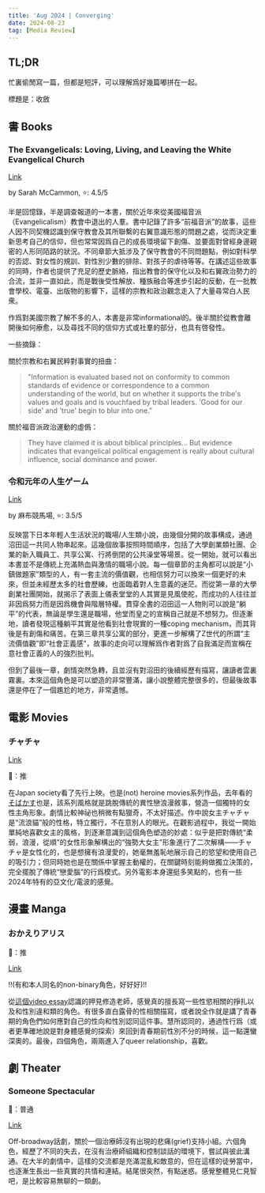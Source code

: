 ```yaml
---
title: 'Aug 2024 | Converging'
date: 2024-08-23
tag: [Media Review]
---
```


## TL;DR

忙裏偷閒寫一篇，但都是短評，可以理解爲好幾篇嘟拼在一起。

標題是：收斂

<!-- more -->

## 書 Books

### The Exvangelicals: Loving, Living, and Leaving the White Evangelical Church

[Link](https://www.goodreads.com/book/show/126918658-the-exvangelicals)

by Sarah McCammon, ⭐: 4.5/5

半是回憶錄，半是調查報道的一本書，關於近年來從美國福音派（Evangelicalism）教會中退出的人羣。書中記錄了許多“前福音派”的故事，這些人因不同契機認識到保守教會及其所聯繫的右翼意識形態的問題之處，從而決定重新思考自己的信仰，但也常常因爲自己的成長環境留下創傷、並要面對曾經身邊親密的人形同陌路的狀況。不同章節大抵涉及了保守教會的不同問題點，例如對科學的否認、對女性的規訓、對性別少數的排除、對孩子的虐待等等。在講述這些故事的同時，作者也提供了充足的歷史脈絡，指出教會的保守化以及和右翼政治勢力的合流，並非一直如此，而是戰後受性解放、種族融合等進步引起的反動，在一批教會學校、電臺、出版物的影響下，這樣的宗教和政治觀念走入了大量尋常白人民衆。

作爲對美國宗教了解不多的人，本書是非常informational的。後半關於從教會離開後如何療愈，以及尋找不同的信仰方式或社羣的部分，也具有啓發性。

一些摘錄：

關於宗教和右翼民粹對事實的扭曲：

> "Information is evaluated based not on conformity to common standards of evidence or correspondence to a common understanding of the world, but on whether it supports the tribe's values and goals and is vouchfaed by tribal leaders. 'Good for our side' and 'true' begin to blur into one."

關於福音派政治運動的虛僞：

> They have claimed it is about biblical principles... But evidence indicates that evangelical political engagement is really about cultural influence, social dominance and power.

### 令和元年の人生ゲーム

[Link](https://bookmeter.com/books/21743812)

by 麻布競馬場, ⭐: 3.5/5

反映當下日本年輕人生活狀況的職場/人生類小說，由幾個分開的故事構成，通過沼田這一共同人物串起來。這幾個故事按照時間順序，包括了大學創業類社團、企業的新入職員工、共享公寓、行將倒閉的公共澡堂等場景。從一開始，就可以看出本書並不是傳統上充滿熱血與激情的職場小說。每一個章節的主角都可以說是“小鎮做題家”類型的人，有一套主流的價值觀，也相信努力可以換來一個更好的未來，但並未經歷太多的社會歷練，也面臨着對人生意義的迷茫。而從第一章的大學創業社團開始，就揭示了表面上儀表堂堂的人其實是見風使舵，而成功的人往往並非因爲努力而是因爲機會與階層特權。貫穿全書的沼田這一人物則可以說是“躺平”的代表，無論是學生還是職場，他堂而皇之的宣稱自己就是不想努力。但逐漸地，讀者發現這種躺平其實是他看到社會現實的一種coping mechanism，而其背後是有創傷和痛苦。在第三章共享公寓的部分，更進一步解構了Z世代的所謂“主流價值觀”即“社會正義感”，故事的走向可以理解爲作者對爲了自我滿足而宣稱在意社會正義的人的強烈批判。

但到了最後一章，劇情突然急轉，且並沒有對沼田的後續經歷有描寫，讓讀者雲裏霧裏。本來這個角色是可以塑造的非常豐滿，讓小說整體完整很多的，但最後故事還是停在了一個尷尬的地方，非常遺憾。

## 電影 Movies

### チャチャ

[Link](https://notheroinemovies.com/chacha/)

🍅：推

在Japan society看了先行上映。也是(not) heroine movies系列作品，去年看的[そばかす](https://sbeam.dev/posts/monthly-aug-2023.html#%E5%BD%B1-movie-tv)也是，該系列風格就是跳脫傳統的異性戀浪漫敘事，營造一個獨特的女性主角形象。劇情比較神祕也稍微有點獵奇，不太好描述。作中說女主チャチャ是“流浪貓”般的性格，特立獨行，不在意別人的眼光。在觀影過程中，我從一開始單純地喜歡女主的風格，到逐漸意識到這個角色塑造的妙處：似乎是把對傳統“柔弱，浪漫，從順”的女性形象解構出的“強勢大女主”形象進行了二次解構——チャチャ是女性化的，也是想擁有浪漫愛的，她毫無羞恥地展示自己的慾望和使用自己的吸引力；但同時她也是在關係中掌握主動權的，在關鍵時刻能夠做獨立決策的，完全擺脫了傳統“戀愛腦”的行爲模式。另外電影本身還挺多笑點的，也有一些2024年特有的亞文化/電波的感覺。

## 漫畫 Manga

### おかえりアリス

🍅：推

[Link](https://pocket.shonenmagazine.com/episode/13933686331620211547)

!!(有和本人同名的non-binary角色，好好好)!!

從[這個video essay](https://youtu.be/IAA1XtDOuH8)認識的押見修造老師，感覺真的擅長寫一些性慾相關的掙扎以及和性別違和類的角色。有很多直白露骨的性相關描寫，或者說全作就是講了青春期的角色們如何應對自己的性向和性別認同這件事。慧所認同的，通過性行爲（或者更準確地說是對身體感覺的探索）來回到青春期前性別不分的時候，這一點還蠻深奧的。最後，四個角色，兩兩進入了queer relationship，喜歡。

## 劇 Theater

### Someone Spectacular

🍅：普通

[Link](https://someonespectacularplay.com/)

Off-broadway話劇，關於一個治療師沒有出現的悲痛(grief)支持小組。六個角色，經歷了不同的失去，在沒有治療師組織和控制談話的環境下，嘗試與彼此溝通。在大半的劇情中，這樣的交流都是充滿混亂和敵意的，但在這樣的徒勞當中，也逐漸生長出一些真實的共情和連結。結尾很突然，有點迷惑。感覺整體見仁見智吧，是比較容易無聊的一類劇。